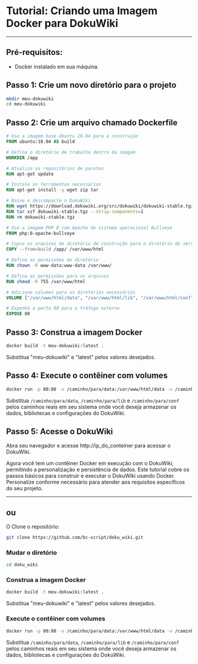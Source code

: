 # Tutorial: Criando uma Imagem Docker para DokuWiki
---

## Pré-requisitos:

- Docker instalado em sua máquina.

## Passo 1: Crie um novo diretório para o projeto

```bash
mkdir meu-dokuwiki
cd meu-dokuwiki
```

## Passo 2: Crie um arquivo chamado Dockerfile

```dockerfile
# Use a imagem base Ubuntu 18.04 para a construção
FROM ubuntu:18.04 AS build

# Defina o diretório de trabalho dentro da imagem
WORKDIR /app

# Atualize os repositórios de pacotes
RUN apt-get update

# Instale as ferramentas necessárias
RUN apt-get install -y wget zip tar 

# Baixe e descompacte o DokuWiki
RUN wget https://download.dokuwiki.org/src/dokuwiki/dokuwiki-stable.tgz
RUN tar xzf dokuwiki-stable.tgz --strip-components=1
RUN rm dokuwiki-stable.tgz

# Use a imagem PHP 8 com Apache do sistema operacional Bullseye
FROM php:8-apache-bullseye

# Copie os arquivos do diretório de construção para o diretório do servidor web
COPY --from=build /app/ /var/www/html

# Defina as permissões do diretório
RUN chown -R www-data:www-data /var/www/

# Defina as permissões para os arquivos
RUN chmod -R 755 /var/www/html

# Adicione volumes para os diretórios necessários
VOLUME ["/var/www/html/data", "/var/www/html/lib", "/var/www/html/conf"]

# Exponha a porta 80 para o tráfego externo
EXPOSE 80

```
## Passo 3: Construa a imagem Docker

```bash
docker build -t meu-dokuwiki:latest .
```
Substitua "meu-dokuwiki" e "latest" pelos valores desejados.

## Passo 4: Execute o contêiner com volumes

```bash
docker run -p 80:80 -v /caminho/para/data:/var/www/html/data -v /caminho/para/lib:/var/www/html/lib -v /caminho/para/conf:/var/www/html/conf meu-dokuwiki:latest
```

Substitua `/caminho/para/data`, `/caminho/para/lib` e `/caminho/para/conf` pelos caminhos reais em seu sistema onde você deseja armazenar os dados, bibliotecas e configurações do DokuWiki.


## Passo 5: Acesse o DokuWiki
Abra seu navegador e acesse http://ip_do_conteiner para acessar o DokuWiki.

Agora você tem um contêiner Docker em execução com o DokuWiki, permitindo a personalização e persistência de dados. Este tutorial cobre os passos básicos para construir e executar o DokuWiki usando Docker. Personalize conforme necessário para atender aos requisitos específicos do seu projeto.

---
## ou
O Clone o repositório:

```bash
git clone https://github.com/bc-script/doku_wiki.git
```
### Mudar o diretório 
```bash
cd doku_wiki
```

### Construa a imagem Docker

```bash
docker build -t meu-dokuwiki:latest .
```
Substitua "meu-dokuwiki" e "latest" pelos valores desejados.

### Execute o contêiner com volumes

```bash
docker run -p 80:80 -v /caminho/para/data:/var/www/html/data -v /caminho/para/lib:/var/www/html/lib -v /caminho/para/conf:/var/www/html/conf meu-dokuwiki:latest
```

Substitua `/caminho/para/data`, `/caminho/para/lib` e `/caminho/para/conf` pelos caminhos reais em seu sistema onde você deseja armazenar os dados, bibliotecas e configurações do DokuWiki.
